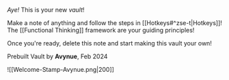 *Aye!* This is your new *vault*!

Make a note of anything and follow the steps in [[Hotkeys#^zse-t|Hotkeys]]! The [[Functional Thinking]] framework are your guiding principles!

Once you're ready, delete this note and start making this vault your own!

Prebuilt Vault by **Avynue**, Feb 2024

![[Welcome-Stamp-Avynue.png|200]]